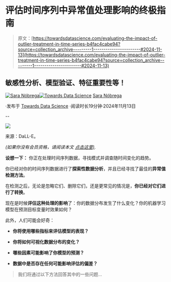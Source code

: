 # 评估时间序列中异常值处理影响的终极指南

> 原文：[https://towardsdatascience.com/evaluating-the-impact-of-outlier-treatment-in-time-series-b4fac4cabe94?source=collection_archive---------1-----------------------#2024-11-13](https://towardsdatascience.com/evaluating-the-impact-of-outlier-treatment-in-time-series-b4fac4cabe94?source=collection_archive---------1-----------------------#2024-11-13)

## 敏感性分析、模型验证、特征重要性等！

[](https://medium.com/@saranobregafn?source=post_page---byline--b4fac4cabe94--------------------------------)[![Sara Nóbrega](../Images/0cc9fafe4cfda6f38148d169b9055e29.png)](https://medium.com/@saranobregafn?source=post_page---byline--b4fac4cabe94--------------------------------)[](https://towardsdatascience.com/?source=post_page---byline--b4fac4cabe94--------------------------------)[![Towards Data Science](../Images/a6ff2676ffcc0c7aad8aaf1d79379785.png)](https://towardsdatascience.com/?source=post_page---byline--b4fac4cabe94--------------------------------) [Sara Nóbrega](https://medium.com/@saranobregafn?source=post_page---byline--b4fac4cabe94--------------------------------)

·发布于 [Towards Data Science](https://towardsdatascience.com/?source=post_page---byline--b4fac4cabe94--------------------------------) ·阅读时长19分钟·2024年11月13日

--

![](../Images/518a0a627552487ab49fac14a71bf7d8.png)

来源：DaLL-E。

*(如果你没有会员资格，请阅读本文* [*点击这里)*](/evaluating-the-impact-of-outlier-treatment-in-time-series-b4fac4cabe94?sk=ccd20bf556ad7d8ad7e8557b2d513d6e)*.*

**设想一下：** 你正在处理时间序列数据，寻找模式并调查随时间变化的趋势。

你已经对你的时间序列数据进行了**探索性数据分析**，并且已经寻找了最佳的**异常值检测方法**。

在检测之后，无论是忽略它们、删除它们，还是更常见的情况是，**你已经对它们进行了转换**。

现在是时候**评估这种处理的影响**了：你的数据分布发生了什么变化？你的机器学习模型在预测目标变量时效果如何？

此外，人们可能会好奇：

+   **你将使用哪些指标来评估模型的表现？**

+   **你将如何可视化数据分布的变化？**

+   **哪些因素可能影响了你模型的预测？**

+   **数据中是否存在任何可能影响评估的偏差？**

> 我们将通过以下方法回答其中的一些问题…
